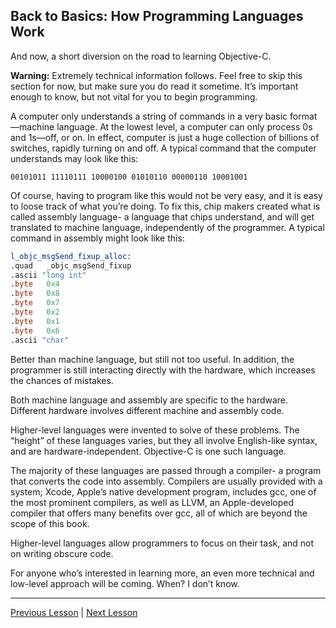 ## Back to Basics: How Programming Languages Work

And now, a short diversion on the road to learning Objective-C.

**Warning:** Extremely technical information follows. Feel free to skip this section for now, but make sure you do read it sometime. It’s important enough to know, but not vital for you to begin programming.

A computer only understands a string of commands in a very basic format—machine language. At the lowest level, a computer can only process 0s and 1s—off, or on. In effect, computer is just a huge collection of billions of switches, rapidly turning on and off. A typical command that the computer understands may look like this:

```
00101011 11110111 10000100 01010110 00000110 10001001
```

Of course, having to program like this would not be very easy, and it is easy to loose track of what you’re doing. To fix this, chip makers created what is called assembly language- a language that chips understand, and will get translated to machine language, independently of the programmer. A typical command in assembly might look like this:

```asm
l_objc_msgSend_fixup_alloc:
.quad   _objc_msgSend_fixup
.ascii "long int"
.byte   0x4
.byte   0x8
.byte   0x7
.byte   0x2
.byte   0x1
.byte   0x6
.ascii "char"
```

Better than machine language, but still not too useful. In addition, the programmer is still interacting directly with the hardware, which increases the chances of mistakes.

Both machine language and assembly are specific to the hardware. Different hardware involves different machine and assembly code.

Higher-level languages were invented to solve of these problems. The “height” of these languages varies, but they all involve English-like syntax, and are hardware-independent. Objective-C is one such language.

The majority of these languages are passed through a compiler- a program that converts the code into assembly. Compilers are usually provided with a system; Xcode, Apple’s native development program, includes gcc, one of the most prominent compilers, as well as LLVM, an Apple-developed compiler that offers many benefits over gcc, all of which are beyond the scope of this book.

Higher-level languages allow programmers to focus on their task, and not on writing obscure code.

For anyone who’s interested in learning more, an even more technical and low-level approach will be coming. When? I don’t know.

---

[Previous Lesson](39.md) | [Next Lesson](41.md)
